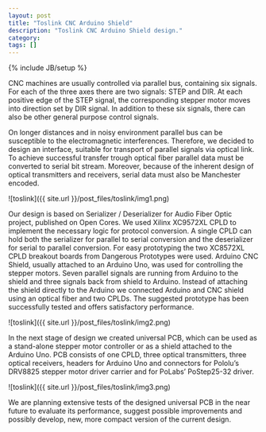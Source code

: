 ```yaml
---
layout: post
title: "Toslink CNC Arduino Shield"
description: "Toslink CNC Arduino Shield design."
category: 
tags: []
---
```

{% include JB/setup %}

CNC machines are usually controlled via parallel bus, containing six signals. For each of the three axes there are two signals: STEP and DIR. At each positive edge of the STEP signal, the corresponding stepper motor moves into direction set by DIR signal. In addition to these six signals, there can also be other general purpose control signals.

On longer distances and in noisy environment parallel bus can be susceptible to the electromagnetic interferences. Therefore, we decided to design an interface, suitable for transport of parallel signals via optical link. To achieve successful transfer trough optical fiber parallel data must be converted to serial bit stream. Moreover, because of the inherent design of optical transmitters and receivers, serial data must also be Manchester encoded.

![toslink]({{ site.url }}/post_files/toslink/img1.png)

Our design is based on Serializer / Deserializer for Audio Fiber Optic project, published on Open Cores. We used Xilinx XC9572XL CPLD to implement the necessary logic for protocol conversion. A single CPLD can hold both the serializer for parallel to serial conversion and the deserializer for serial to parallel conversion. For easy prototyping the two XC8572XL CPLD breakout boards from Dangerous Prototypes were used. Arduino CNC Shield, usually attached to an Arduino Uno, was used for controlling the stepper motors. Seven parallel signals are running from Arduino to the shield and three signals back from shield to Arduino. Instead of attaching the shield directly to the Arduino we connected Arduino and CNC shield using an optical fiber and two CPLDs. The suggested prototype has been successfully tested and offers satisfactory performance. 

![toslink]({{ site.url }}/post_files/toslink/img2.png)

In the next stage of design we created universal PCB, which can be used as a stand-alone stepper motor controller or as a shield attached to the Arduino Uno. PCB consists of one CPLD, three optical transmitters, three optical receivers, headers for Arduino Uno and connectors for Pololu’s DRV8825 stepper motor driver carrier and for PoLabs’ PoStep25-32 driver. 

![toslink]({{ site.url }}/post_files/toslink/img3.png)

We are planning extensive tests of the designed universal PCB in the near future to evaluate its performance, suggest possible improvements and possibly develop, new, more compact version of the current design.  
